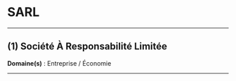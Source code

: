 # SARL

-----------------------------------------------

## (1) Société À Responsabilité Limitée

**Domaine(s)** : Entreprise / Économie

---------------------------------------------